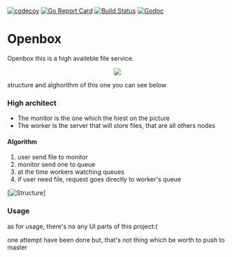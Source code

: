 [![codecov](https://codecov.io/gh/zhiburt/openbox/branch/master/graph/badge.svg)](https://codecov.io/gh/zhiburt/openbox)
[![Go Report Card](https://goreportcard.com/badge/github.com/zhiburt/openbox)](https://goreportcard.com/report/github.com/zhiburt/openbox)
[![Build Status](https://travis-ci.org/zhiburt/openbox.svg?branch=master)](https://travis-ci.org/zhiburt/openbox)
[![Godoc](https://godoc.org/github.com/zhiburt/openbox?status.svg)](https://godoc.org/github.com/zhiburt/openbox)
# Openbox

Openbox this is a high availeble file service.

<p align="center">
  <img src="../assets/images/openbox.png?raw=true">
</p>

structure and alghorithm of this one you can see below

### High architect

* The monitor is the one which the hiest on the picture
* The worker is the server that will store files, that are all others nodes

#### Algorithm

1. user send file to monitor
2. monitor send one to queue
3. at the time workers watching queues
4. if user need file, request goes directly to worker's queue

[![Structure](../assets/images/structure_openbox.png?raw=true)]

### Usage

as for usage, there's no any UI parts of this project:(

one attempt have been done but, that's not thing which be worth to push to master
